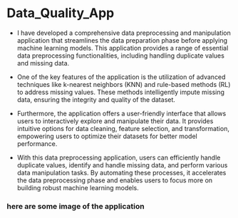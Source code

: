 # Data_Quality_App
  - I have developed a comprehensive data preprocessing and manipulation application that streamlines the data preparation phase before applying machine learning models. This application provides a range of essential data preprocessing functionalities, including handling duplicate values and missing data.

- One of the key features of the application is the utilization of advanced techniques like k-nearest neighbors (KNN) and rule-based methods (RL) to address missing values. These methods intelligently impute missing data, ensuring the integrity and quality of the dataset.

- Furthermore, the application offers a user-friendly interface that allows users to interactively explore and manipulate their data. It provides intuitive options for data cleaning, feature selection, and transformation, empowering users to optimize their datasets for better model performance.

- With this data preprocessing application, users can efficiently handle duplicate values, identify and handle missing data, and perform various data manipulation tasks. By automating these processes, it accelerates the data preprocessing phase and enables users to focus more on building robust machine learning models.
### here are some image of the application 
